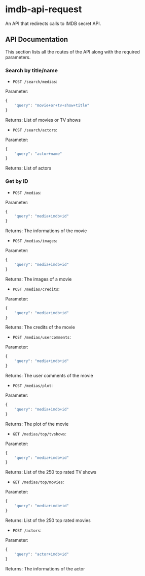 # imdb-api-request

An API that redirects calls to IMDB secret API.

## API Documentation

This section lists all the routes of the API along with the required parameters.

### Search by title/name

- `POST /search/medias`:

Parameter:

```js
{
    "query": "movie+or+tv+show+title"
}
```

Returns:
    List of movies or TV shows

- `POST /search/actors`:

Parameter:

```js
{
    "query": "actor+name"
}
```

Returns:
    List of actors

### Get by ID

- `POST /medias`:

Parameter:

```js
{
    "query": "media+imdb+id"
}
```

Returns:
    The informations of the movie

- `POST /medias/images`:

Parameter:

```js
{
    "query": "media+imdb+id"
}
```

Returns:
    The images of a movie

- `POST /medias/credits`:

Parameter:

```js
{
    "query": "media+imdb+id"
}
```

Returns:
    The credits of the movie

- `POST /medias/usercomments`:

Parameter:

```js
{
    "query": "media+imdb+id"
}
```

Returns:
    The user comments of the movie

- `POST /medias/plot`:

Parameter:

```js
{
    "query": "media+imdb+id"
}
```

Returns:
    The plot of the movie

- `GET /medias/top/tvshows`:

Parameter:

```js
{
    "query": "media+imdb+id"
}
```

Returns:
    List of the 250 top rated TV shows

- `GET /medias/top/movies`:

Parameter:

```js
{
    "query": "media+imdb+id"
}
```

Returns:
    List of the 250 top rated movies

- `POST /actors`:

Parameter:

```js
{
    "query": "actor+imdb+id"
}
```

Returns:
    The informations of the actor
